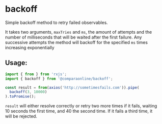 # backoff

Simple backoff method to retry failed observables.

It takes two arguments, `maxTries` and `ms`, the amount of attempts and the number of
milliseconds that will be waited after the first failure. Any successive attempts
the method will backoff for the specified `ms` times increasing exponentially

## Usage:
```ts
import { from } from 'rxjs';
import { backoff } from '@comparaonline/backoff';

const result = from(axios('http://sometimesfails.com')).pipe(
  backoff(3, 10000)
).toPromise();
```

`result` will either resolve correctly or retry two more times if it fails,
waiting 10 seconds the first time, and 40 the second time. If it fails a third
time, it will be rejected.
